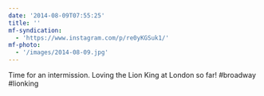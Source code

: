 ```yaml
---
date: '2014-08-09T07:55:25'
title: ''
mf-syndication:
  - 'https://www.instagram.com/p/re0yKGSuk1/'
mf-photo:
  - '/images/2014-08-09.jpg'
---
```

Time for an intermission. Loving the Lion King at London so far! #broadway #lionking
